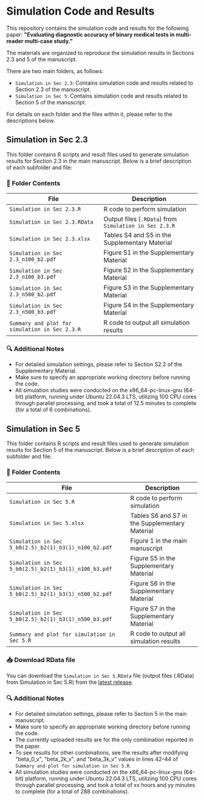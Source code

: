 # Simulation Code and Results

This repository contains the simulation code and results for the following paper:
**"Evaluating diagnostic accuracy of binary medical tests in multi-reader multi-case study."**

The materials are organized to reproduce the simulation results in Sections 2.3 and 5 of the manuscript.

There are two main folders, as follows:
- `Simulation in Sec 2.3`: Contains simulation code and results related to Section 2.3 of the manuscript.
- `Simulation in Sec 5`: Contains simulation code and results related to Section 5 of the manuscript.

For details on each folder and the files within it, please refer to the descriptions below.



## Simulation in Sec 2.3

This folder contains R scripts and result files used to generate simulation results for Section 2.3 in the main manuscript. 
Below is a brief description of each subfolder and file:


### 📁 Folder Contents

| File                                           | Description                                            |
|------------------------------------------------|--------------------------------------------------------|
| `Simulation in Sec 2.3.R`                      | R code to perform simulation                           |
| `Simulation in Sec 2.3.RData`                  | Output files (`.RData`) from `Simulation in Sec 2.3.R` |
| `Simulation in Sec 2.3.xlsx`                   | Tables S4 and S5 in the Supplementary Material         |
| `Simulation in Sec 2.3_n100_b2.pdf`            | Figure S1 in the Supplementary Material                |
| `Simulation in Sec 2.3_n100_b3.pdf`            | Figure S2 in the Supplementary Material                |
| `Simulation in Sec 2.3_n500_b2.pdf`            | Figure S3 in the Supplementary Material                |
| `Simulation in Sec 2.3_n500_b3.pdf`            | Figure S4 in the Supplementary Material                |
| `Summary and plot for simulation in Sec 2.3.R` | R code to output all simulation results                |


### 🔍 Additional Notes
- For detailed simulation settings, please refer to Section S2.2 of the Supplementary Material.
- Make sure to specify an appropriate working directory before running the code.
- All simulation studies were conducted on the x86_64-pc-linux-gnu (64-bit) platform, running under Ubuntu 22.04.3 LTS, utilizing 100 CPU cores through parallel processing, and took a total of 12.5 minutes to complete (for a total of 6 combinations).



## Simulation in Sec 5

This folder contains R scripts and result files used to generate simulation results for Section 5 of the manuscript. 
Below is a brief description of each subfolder and file:


### 📁 Folder Contents

| File                                                  | Description                                          |
|-------------------------------------------------------|------------------------------------------------------|
| `Simulation in Sec 5.R`                               | R code to perform simulation                         |
| `Simulation in Sec 5.xlsx`                            | Tables S6 and S7 in the Supplementary Material       |
| `Simulation in Sec 5_b0(2.5)_b2(1)_b3(1)_n100_b2.pdf` | Figure 1 in the main manuscript                      |
| `Simulation in Sec 5_b0(2.5)_b2(1)_b3(1)_n100_b3.pdf` | Figure S5 in the Supplementary Material              |
| `Simulation in Sec 5_b0(2.5)_b2(1)_b3(1)_n500_b2.pdf` | Figure S6 in the Supplementary Material              |
| `Simulation in Sec 5_b0(2.5)_b2(1)_b3(1)_n500_b3.pdf` | Figure S7 in the Supplementary Material              |
| `Summary and plot for simulation in Sec 5.R`          | R code to output all simulation results              |

### 📥 Download RData file

You can download the `Simulation in Sec 5.RData` file (output files (.RData) from Simulation in Sec 5.R) from the [latest release](https://github.com/seungjae2525/MRMCbinary_simualtion/releases/latest).

### 🔍 Additional Notes
- For detailed simulation settings, please refer to Section 5 in the main manuscript.
- Make sure to specify an appropriate working directory before running the code.
- The currently uploaded results are for the only combination reported in the paper.
- To see results for other combinations, see the results after modifying "beta_0_v", "beta_2k_v", and "beta_3k_v" values ​​in lines 42–44 of `Summary and plot for simulation in Sec 5.R`.
- All simulation studies were conducted on the x86_64-pc-linux-gnu (64-bit) platform, running under Ubuntu 22.04.3 LTS, utilizing 100 CPU cores through parallel processing, and took a total of xx hours and yy minutes to complete (for a total of 288 combinations).


